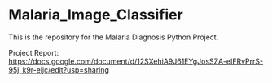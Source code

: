 # Malaria_Image_Classifier
This is the repository for the Malaria Diagnosis Python Project.

Project Report: https://docs.google.com/document/d/12SXehiA9J61EYgJosSZA-eIFRvPrrS-95j_k9r-eljc/edit?usp=sharing
